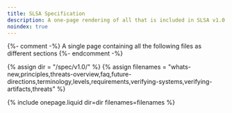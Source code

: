 ```yaml
---
title: SLSA Specification
description: A one-page rendering of all that is included in SLSA v1.0.
noindex: true
---
```

{%- comment -%}
A single page containing all the following files as different sections
{%- endcomment -%}

{% assign dir = "/spec/v1.0/" %}
{% assign filenames = "whats-new,principles,threats-overview,faq,future-directions,terminology,levels,requirements,verifying-systems,verifying-artifacts,threats" %}

{% include onepage.liquid dir=dir filenames=filenames %}
